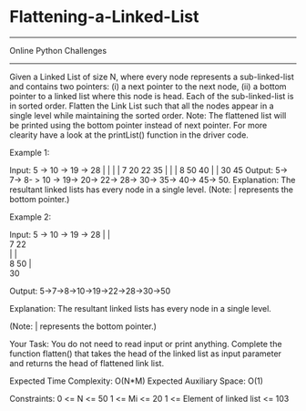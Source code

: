 # Flattening-a-Linked-List

-----------------------------------------
Online Python Challenges

---------------------------------------

Given a Linked List of size N, where every node represents a sub-linked-list and contains two pointers:
(i) a next pointer to the next node,
(ii) a bottom pointer to a linked list where this node is head.
Each of the sub-linked-list is in sorted order.
Flatten the Link List such that all the nodes appear in a single level while maintaining the sorted order. 
Note: The flattened list will be printed using the bottom pointer instead of next pointer. For more clearity have a look at the printList() function in the driver code.

 

Example 1:

Input:
5 -> 10 -> 19 -> 28
|     |     |     | 
7     20    22   35
|           |     | 
8          50    40
|                 | 
30               45
Output:  5-> 7-> 8- > 10 -> 19-> 20->
22-> 28-> 30-> 35-> 40-> 45-> 50.
Explanation:
The resultant linked lists has every 
node in a single level.
(Note: | represents the bottom pointer.)
 

Example 2:

Input:
5 -> 10 -> 19 -> 28
|          |                
7          22   
|          |                 
8          50 
|                           
30              

Output: 5->7->8->10->19->22->28->30->50

Explanation:
The resultant linked lists has every
node in a single level.

(Note: | represents the bottom pointer.)
 

Your Task:
You do not need to read input or print anything. Complete the function flatten() that takes the head of the linked list as input parameter and returns the head of flattened link list.

 

Expected Time Complexity: O(N*M)
Expected Auxiliary Space: O(1)

 

Constraints:
0 <= N <= 50
1 <= Mi <= 20
1 <= Element of linked list <= 103
